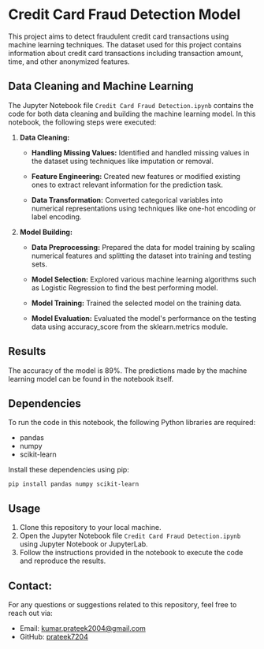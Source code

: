# Credit Card Fraud Detection Model

This project aims to detect fraudulent credit card transactions using machine learning techniques. The dataset used for this project contains information about credit card transactions including transaction amount, time, and other anonymized features.

## Data Cleaning and Machine Learning

The Jupyter Notebook file `Credit Card Fraud Detection.ipynb` contains the code for both data cleaning and building the machine learning model. In this notebook, the following steps were executed:

1. **Data Cleaning:**

   - **Handling Missing Values:** Identified and handled missing values in the dataset using techniques like imputation or removal.
   
   - **Feature Engineering:** Created new features or modified existing ones to extract relevant information for the prediction task.
   
   - **Data Transformation:** Converted categorical variables into numerical representations using techniques like one-hot encoding or label encoding.

2. **Model Building:**

   - **Data Preprocessing:** Prepared the data for model training by scaling numerical features and splitting the dataset into training and testing sets.
   
   - **Model Selection:** Explored various machine learning algorithms such as Logistic Regression to find the best performing model.
   
   - **Model Training:** Trained the selected model on the training data.
   
   - **Model Evaluation:** Evaluated the model's performance on the testing data using accuracy_score from the sklearn.metrics module.

## Results

The accuracy of the model is 89%. The predictions made by the machine learning model can be found in the notebook itself.

## Dependencies

To run the code in this notebook, the following Python libraries are required:

- pandas
- numpy
- scikit-learn

Install these dependencies using pip:

```
pip install pandas numpy scikit-learn
```

## Usage

1. Clone this repository to your local machine.
2. Open the Jupyter Notebook file `Credit Card Fraud Detection.ipynb` using Jupyter Notebook or JupyterLab.
3. Follow the instructions provided in the notebook to execute the code and reproduce the results.

## Contact:
For any questions or suggestions related to this repository, feel free to reach out via:
- Email: [kumar.prateek2004@gmail.com](mailto:kumar.prateek2004@gmail.com)
- GitHub: [prateek7204](https://github.com/prateek7204)
